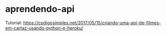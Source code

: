 # aprendendo-api

Tutorial: https://codigosimples.net/2017/05/15/criando-uma-api-de-filmes-em-cartaz-usando-python-e-heroku/